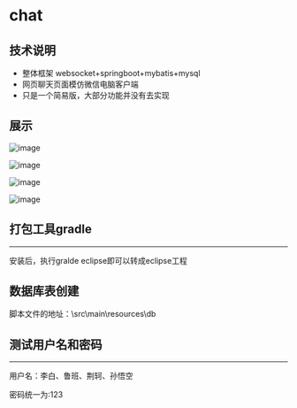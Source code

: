 # chat

## 技术说明
* 整体框架 websocket+springboot+mybatis+mysql
* 网页聊天页面模仿微信电脑客户端
* 只是一个简易版，大部分功能并没有去实现

## 展示
![image](https://github.com/ywdlucking/chat/blob/master/src/main/resources/static/images/m1.jpg)

![image](https://github.com/ywdlucking/chat/blob/master/src/main/resources/static/images/m2.jpg)

![image](https://github.com/ywdlucking/chat/blob/master/src/main/resources/static/images/m3.jpg)

![image](https://github.com/ywdlucking/chat/blob/master/src/main/resources/static/images/m4.jpg)

## 打包工具gradle
***
安装后，执行gralde eclipse即可以转成eclipse工程


## 数据库表创建
脚本文件的地址：\src\main\resources\db


## 测试用户名和密码
***
用户名：李白、鲁班、荆轲、孙悟空

密码统一为:123